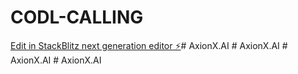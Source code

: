 # CODL-CALLING

[Edit in StackBlitz next generation editor ⚡️](https://stackblitz.com/~/github.com/toprmrproducer/CODL-CALLING)#   A x i o n X . A I  
 #   A x i o n X . A I  
 #   A x i o n X . A I  
 # AxionX.AI
